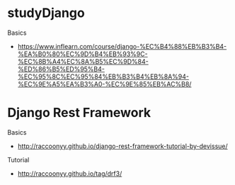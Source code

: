 # studyDjango

Basics
* https://www.inflearn.com/course/django-%EC%B4%88%EB%B3%B4-%EA%B0%80%EC%9D%B4%EB%93%9C-%EC%8B%A4%EC%8A%B5%EC%9D%84-%ED%86%B5%ED%95%B4-%EC%95%8C%EC%95%84%EB%B3%B4%EB%8A%94-%EC%9E%A5%EA%B3%A0-%EC%9E%85%EB%AC%B8/

# Django Rest Framework

Basics
* http://raccoonyy.github.io/django-rest-framework-tutorial-by-devissue/

Tutorial
* http://raccoonyy.github.io/tag/drf3/
